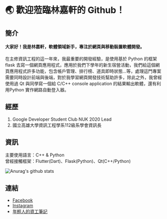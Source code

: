# :earth_asia: 歡迎蒞臨林嘉軒的 Github！

## 簡介
#### 大家好！我是林嘉軒，軟體領域新手，專注於網頁與移動裝置軟體開發。  
在主修資訊工程的這一年來，我最重要的開發經驗，是使用基於 Python 的框架 flask 去寫一個網頁應用程式，應用於我們下學年的新生宿營活動，我們給這個網頁應用程式許多功能，包含帳戶管理、排行榜、道具即時狀態…等，處理這門專案需要同時設計前端與後端，對於我學習網頁開發技術幫助許多，除此之外，我曾經使用過 Qt 與同學寫一個給 C/C++ console application 的結果輸出軟體，還有利用Python 實作網路自動登入器。

## 經歷
1. Google Developer Student Club NUK 2020 Lead  
2. 國立高雄大學資訊工程學系112級系學會資訊長

## 資訊
主要使用語言：C++ & Python  
曾經接觸框架：Flutter(Dart)、Flask(Python)、Qt(C++/Python)  

![Anurag's github stats](https://github-readme-stats.vercel.app/api?username=JiaxuanTW&show_icons=true&theme=dark)  


## 連結
- [Facebook](https://www.facebook.com/jiaxuan9077)
- [Instagram](https://www.instagram.com/jiaxuan9077)
- [年輕人的資工筆記](https://www.jiaxuan.nctu.me/)
